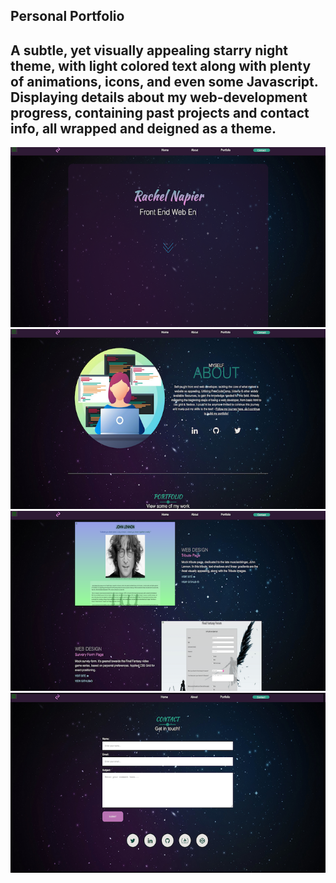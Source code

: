 ## Personal Portfolio
## A subtle, yet visually appealing starry night theme, with light colored text along with plenty of animations, icons, and even some Javascript. Displaying details about my web-development progress, containing past projects and contact info, all wrapped and deigned as a theme.
![Screenshot](images/sn-1.png)
![Screenshot](images/sn-3.png)
![Screenshot](images/sn-2.png)
![Screenshot](images/sn-4.png)